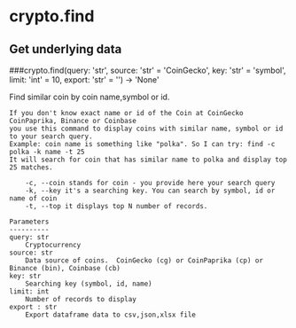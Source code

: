# crypto.find

## Get underlying data 
###crypto.find(query: 'str', source: 'str' = 'CoinGecko', key: 'str' = 'symbol', limit: 'int' = 10, export: 'str' = '') -> 'None'

Find similar coin by coin name,symbol or id.

    If you don't know exact name or id of the Coin at CoinGecko CoinPaprika, Binance or Coinbase
    you use this command to display coins with similar name, symbol or id to your search query.
    Example: coin name is something like "polka". So I can try: find -c polka -k name -t 25
    It will search for coin that has similar name to polka and display top 25 matches.

        -c, --coin stands for coin - you provide here your search query
        -k, --key it's a searching key. You can search by symbol, id or name of coin
        -t, --top it displays top N number of records.

    Parameters
    ----------
    query: str
        Cryptocurrency
    source: str
        Data source of coins.  CoinGecko (cg) or CoinPaprika (cp) or Binance (bin), Coinbase (cb)
    key: str
        Searching key (symbol, id, name)
    limit: int
        Number of records to display
    export : str
        Export dataframe data to csv,json,xlsx file
